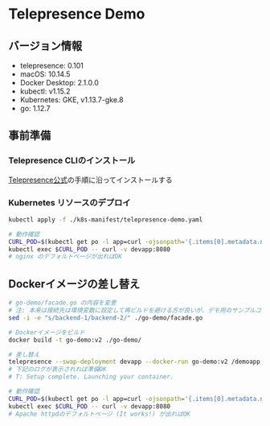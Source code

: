 # Telepresence Demo

## バージョン情報

* telepresence: 0.101
* macOS: 10.14.5
* Docker Desktop: 2.1.0.0
* kubectl: v1.15.2
* Kubernetes: GKE, v1.13.7-gke.8
* go: 1.12.7

## 事前準備

### Telepresence CLIのインストール

[Telepresence公式](https://www.telepresence.io/reference/install)の手順に沿ってインストールする

### Kubernetes リソースのデプロイ

```sh
kubectl apply -f ./k8s-manifest/telepresence-demo.yaml

# 動作確認
CURL_POD=$(kubectl get po -l app=curl -ojsonpath='{.items[0].metadata.name}')
kubectl exec $CURL_POD -- curl -v devapp:8080
# nginx のデフォルトページが出ればOK
```

## Dockerイメージの差し替え

```sh
# go-demo/facade.go の内容を変更
# 注: 本来は接続先は環境変数に設定して再ビルドを避ける方が良いが、デモ用のサンプルコードなので……
sed -i -e "s/backend-1/backend-2/" ./go-demo/facade.go

# Dockerイメージをビルド
docker build -t go-demo:v2 ./go-demo/

# 差し替え
telepresence --swap-deployment devapp --docker-run go-demo:v2 /demoapp
# 下記のログが表示されれば準備OK
# T: Setup complete. Launching your container.

# 動作確認
CURL_POD=$(kubectl get po -l app=curl -ojsonpath='{.items[0].metadata.name}')
kubectl exec $CURL_POD -- curl -v devapp:8080
# Apache httpdのデフォルトページ (It works!) が出ればOK
```
